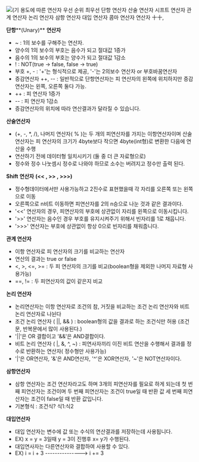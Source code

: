 ![(기 용도에 따른 연산자 우선 순위  최우선  단항 연산자  산술 연산자  시프트 연산자  관계 연산자  논리 연산자  삼항 연산자  대입 연산자  콤마 연산자  연산자  十十, ](file:///C:/Users/USER/AppData/Local/Packages/Microsoft.Office.OneNote_8wekyb3d8bbwe/TempState/msohtmlclip/clip_image001.png)

**단항****(Unary)** **연산자**

-  ~ : 1의 보수를 구해주는 연산자.
- 양수의 1의 보수의 부호는 음수가 되고 절대값 1증가
- 음수의 1의 보수의 부호는 양수가 되고 절대값 1감소
- ! : NOT(true ->     false, false -> true)
- 부호 +, - : '+'는 형식적으로 제공, '-'는 2의보수 연산자 or 부호바꿈연산자 
-  증감연산자 ++, -- : 일반적으로 단항연산자는 피 연산자의 왼쪽에 위치하지만 증감연산자는 왼쪽, 오른쪽 둘다 가능.
-  ++ : 피 연산자 1증가
-  -- : 피 연산자 1감소
-  증감연산자의 위치에 따라 연산결과가 달라질 수 있습니다.

 

 

**산술연산자**

- (+, -, *, /), 나머지 연산자( % )는 두 개의 피연산자를     가지는 이항연산자이며 산술 연산자는 피 연산자의 크기가 4byte보다 작으면 4byte(int형)로 변환한 다음에 연산을 수행 
- 연산하기 전에 데이터형 일치시키기 (둘 중 더 큰 자료형으로)
- 정수와 정수 나눗셈시 정수로 나와야     하므로 소수는 버려지고 정수만 출력 된다.

 

 

**Shift** **연산자** **(<< , >> , >>>)**

- 정수형데이터에서만 사용가능하고 2진수로 표현했을때 각 자리를 오른쪽     또는 왼쪽으로 이동
- 오른쪽으로 n비트 이동하면 피연산자를 2의 n승으로 나눈 것과 같은 결과이다.
- '<<' 연산자의 경우, 피연산자의 부호에 상관없이 자리를     왼쪽으로 이동시킵니다.
- '>>' 연산자는 음수인 경우 부호를     유지시켜주기 위해서 빈자리를     1로 채웁니다.
- '>>>' 연산자는 부호에 상관없이 항상 0으로 빈자리를 채워줍니다.

 

 

**관계 연산자**

- 이항 연산자로 피 연산자의 크기를     비교하는 연산자
- 연산의 결과는 true or false
- <, >, <=, >= : 두 피 연산자의 크기를 비교(boolean형을 제외한 나머지 자료형 사용가능)
- ==, != : 두 피연산자의 값이 같은지 비교

 

 

 

**논리 연산자**

- 논리연산자는 이항 연산자로 조건의 참, 거짓을 비교하는 조건 논리 연산자와     비트 논리 연산자로 나뉜다
- 조건 논리 연산자 ( ||, && ) : boolean형의 값을 결과로 하는 조건식만 허용 (조건문, 반복문에서 많이 사용된다.)
- '||'은 OR 결합이고 '&&'은 AND결합이다. 
- 비트 논리 연산자 ( |, &, ^, ~) : 피연사자끼리 이진 비트 연산을 수행해서     결과를 정수로 반환하는 연산자(     정수형만     사용가능)
-  '|'은     OR연산자, '&'은 AND연산자, '^'은 XOR연산자, '~'은 NOT연산자이다.

 

 

 

**삼항연산자**

- 삼항 연산자는 조건 연산자라고도 하며 3개의 피연산자를 필요로 하게 되는데 첫     번째 피연산자는 조건이며 두 번째 피연산자는 조건이 true일 때 반환 값 세 번째 피연산자는 조건이 false일 때 반환 값입니다.
- 기본형식 : 조건식? 식1:식2

 

 

 

 

**대입연산자**

- 대입 연산자는 변수에 값 또는 수식의     연산결과를 저장하는데 사용됩니다.
- EX) x = y = 3일때 y = 3이 진행후 x= y가 수행된다.
- 대입연사자는 다른연산자와 결합하여     사용할 수 있다. 
- EX) i = i + 3     ---------------> i += 3 
